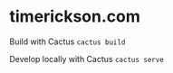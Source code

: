 timerickson.com
===============


Build with Cactus
`cactus build`

Develop locally with Cactus
`cactus serve`
